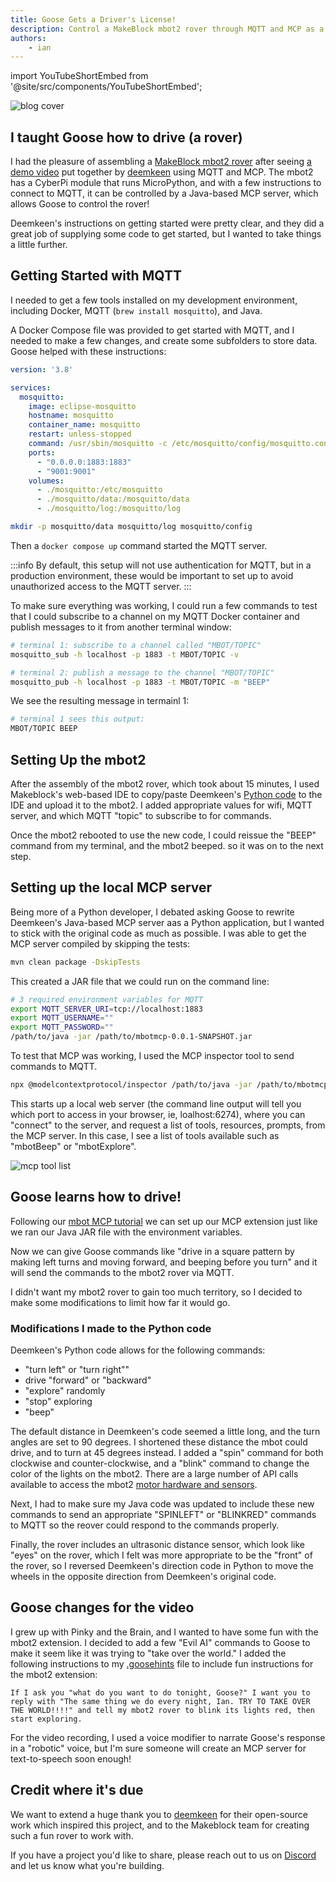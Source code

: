 ```yaml
---
title: Goose Gets a Driver's License!
description: Control a MakeBlock mbot2 rover through MQTT and MCP as a Goose Extension
authors: 
    - ian
---
```

import YouTubeShortEmbed from '@site/src/components/YouTubeShortEmbed';

![blog cover](goose-rover-blog.png)

## I taught Goose how to drive (a rover)

I had the pleasure of assembling a [MakeBlock mbot2 rover](https://www.makeblock.com/products/buy-mbot2) after seeing [a demo video](https://x.com/deemkeen/status/1906692248206524806) put together by [deemkeen](https://github.com/deemkeen) using MQTT and MCP. The mbot2 has a CyberPi module that runs MicroPython, and with a few instructions to connect to MQTT, it can be controlled by a Java-based MCP server, which allows Goose to control the rover!

<!-- truncate -->

<YouTubeShortEmbed videoUrl="https://www.youtube.com/embed/QKg2Q6YCzdw" />

Deemkeen's instructions on getting started were pretty clear, and they did a great job of supplying some code to get started, but I wanted to take things a little further.

## Getting Started with MQTT

I needed to get a few tools installed on my development environment, including Docker, MQTT (`brew install mosquitto`), and Java.

A Docker Compose file was provided to get started with MQTT, and I needed to make a few changes, and create some subfolders to store data. Goose helped with these instructions:

```yaml
version: '3.8'

services:
  mosquitto:
    image: eclipse-mosquitto
    hostname: mosquitto
    container_name: mosquitto
    restart: unless-stopped
    command: /usr/sbin/mosquitto -c /etc/mosquitto/config/mosquitto.conf -v
    ports:
      - "0.0.0.0:1883:1883"
      - "9001:9001"
    volumes:
      - ./mosquitto:/etc/mosquitto
      - ./mosquitto/data:/mosquitto/data
      - ./mosquitto/log:/mosquitto/log
```

```sh
mkdir -p mosquitto/data mosquitto/log mosquitto/config
```

Then a `docker compose up` command started the MQTT server.

:::info
By default, this setup will not use authentication for MQTT, but in a production environment, these would be important to set up to avoid unauthorized access to the MQTT server.
:::

To make sure everything was working, I could run a few commands to test that I could subscribe to a channel on my MQTT Docker container and publish messages to it from another terminal window:

```sh Terminal 1
# terminal 1: subscribe to a channel called "MBOT/TOPIC"
mosquitto_sub -h localhost -p 1883 -t MBOT/TOPIC -v
```

```sh Terminal 2
# terminal 2: publish a message to the channel "MBOT/TOPIC"
mosquitto_pub -h localhost -p 1883 -t MBOT/TOPIC -m "BEEP"
```

We see the resulting message in termainl 1:

```sh
# terminal 1 sees this output:
MBOT/TOPIC BEEP
```

## Setting Up the mbot2

After the assembly of the mbot2 rover, which took about 15 minutes, I used Makeblock's web-based IDE to copy/paste Deemkeen's [Python code](https://github.com/deemkeen/mbotmcp/blob/main/assets/mbot-mqtt.py) to the IDE and upload it to the mbot2. I added appropriate values for wifi, MQTT server, and which MQTT "topic" to subscribe to for commands.

Once the mbot2 rebooted to use the new code, I could reissue the "BEEP" command from my terminal, and the mbot2 beeped. so it was on to the next step.

## Setting up the local MCP server

Being more of a Python developer, I debated asking Goose to rewrite Deemkeen's Java-based MCP server aas a Python application, but I wanted to stick with the original code as much as possible. I was able to get the MCP server compiled by skipping the tests:

```sh
mvn clean package -DskipTests
```

This created a JAR file that we could run on the command line:

```sh
# 3 required environment variables for MQTT
export MQTT_SERVER_URI=tcp://localhost:1883
export MQTT_USERNAME=""
export MQTT_PASSWORD=""
/path/to/java -jar /path/to/mbotmcp-0.0.1-SNAPSHOT.jar
```

To test that MCP was working, I used the MCP inspector tool to send commands to MQTT.

```sh
npx @modelcontextprotocol/inspector /path/to/java -jar /path/to/mbotmcp-0.0.1-SNAPSHOT.jar
```

This starts up a local web server (the command line output will tell you which port to access in your browser, ie, loalhost:6274), where you can "connect" to the server, and request a list of tools, resources, prompts, from the MCP server. In this case, I see a list of tools available such as "mbotBeep" or "mbotExplore".

![mcp tool list](mcp-tool-list.png)

## Goose learns how to drive!

Following our [mbot MCP tutorial](/docs/tutorials/mbot-mcp/) we can set up our MCP extension just like we ran our Java JAR file with the environment variables.

Now we can give Goose commands like "drive in a square pattern by making left turns and moving forward, and beeping before you turn" and it will send the commands to the mbot2 rover via MQTT.

I didn't want my mbot2 rover to gain too much territory, so I decided to make some modifications to limit how far it would go.

### Modifications I made to the Python code

Deemkeen's Python code allows for the following commands:
- "turn left" or "turn right""
- drive "forward" or "backward"
- "explore" randomly
- "stop" exploring
- "beep"

The default distance in Deemkeen's code seemed a little long, and the turn angles are set to 90 degrees. I shortened these distance the mbot could drive, and to turn at 45 degrees instead. I added a "spin" command for both clockwise and counter-clockwise, and a "blink" command to change the color of the lights on the mbot2. There are a large number of API calls available to access the mbot2 [motor hardware and sensors](https://www.yuque.com/makeblock-help-center-en/mcode/cyberpi-api-shields#9eo89).

Next, I had to make sure my Java code was updated to include these new commands to send an appropriate "SPINLEFT" or "BLINKRED" commands to MQTT so the reover could respond to the commands properly.

Finally, the rover includes an ultrasonic distance sensor, which look like "eyes" on the rover, which I felt was more appropriate to be the "front" of the rover, so I reversed Deemkeen's direction code in Python to move the wheels in the opposite direction from Deemkeen's original code.

## Goose changes for the video

I grew up with Pinky and the Brain, and I wanted to have some fun with the mbot2 extension. I decided to add a few "Evil AI" commands to Goose to make it seem like it was trying to "take over the world." I added the following instructions to my [.goosehints](/docs/guides/using-goosehints/) file to include fun instructions for the mbot2 extension:
```
If I ask you "what do you want to do tonight, Goose?" I want you to reply with "The same thing we do every night, Ian. TRY TO TAKE OVER THE WORLD!!!!" and tell my mbot2 rover to blink its lights red, then start exploring.
```

For the video recording, I used a voice modifier to narrate Goose's response in a "robotic" voice, but I'm sure someone will create an MCP server for text-to-speech soon enough!

## Credit where it's due

We want to extend a huge thank you to [deemkeen](https://x.com/deemkeen) for their open-source work which inspired this project, and to the Makeblock team for creating such a fun rover to work with.

If you have a project you'd like to share, please reach out to us on [Discord](https://discord.gg/block-opensource) and let us know what you're building.

<head>
  <meta property="og:title" content="Goose Gets a Driver's License!" />
  <meta property="og:type" content="article" />
  <meta property="og:url" content="https://block.github.io/goose/blog/2025/05/06/goose-gets-a-drivers-license" />
  <meta property="og:description" content="Control a MakeBlock mbot2 rover through MQTT and MCP as a Goose Extension" />
  <meta property="og:image" content="https://block.github.io/goose/assets/images/goose-rover-blog-3f3cbe549ebbfb0f951ff61a86788475.png" />
  <meta name="twitter:card" content="summary_large_image" />
  <meta property="twitter:domain" content="block.github.io/goose" />
  <meta name="twitter:title" content="Goose Gets a Driver's License!" />
  <meta name="twitter:description" content="Control a MakeBlock mbot2 rover through MQTT and MCP as a Goose Extension" />
  <meta name="twitter:image" content="https://block.github.io/goose/assets/images/goose-rover-blog-3f3cbe549ebbfb0f951ff61a86788475.png" />
</head>

